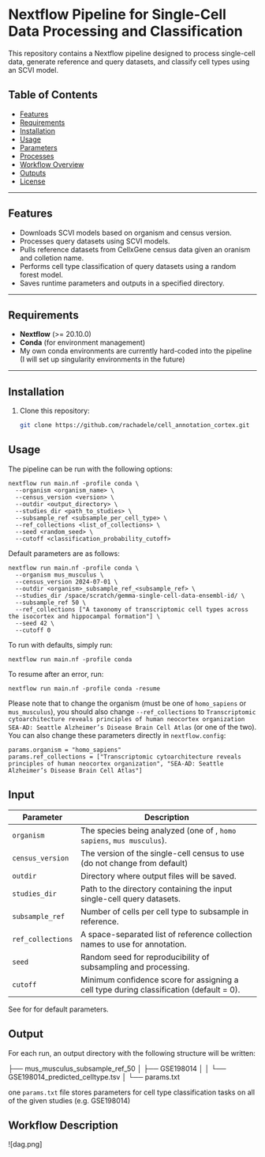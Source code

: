 # Nextflow Pipeline for Single-Cell Data Processing and Classification

This repository contains a Nextflow pipeline designed to process single-cell data, generate reference and query datasets, and classify cell types using an SCVI model. 

## Table of Contents
- [Features](#features)
- [Requirements](#requirements)
- [Installation](#installation)
- [Usage](#usage)
- [Parameters](#parameters)
- [Processes](#processes)
- [Workflow Overview](#workflow-overview)
- [Outputs](#outputs)
- [License](#license)

---

## Features

- Downloads SCVI models based on organism and census version.
- Processes query datasets using SCVI models.
- Pulls reference datasets from CellxGene census data given an oranism and colletion name.
- Performs cell type classification of query datasets using a random forest model.
- Saves runtime parameters and outputs in a specified directory.

---

## Requirements

- **Nextflow** (>= 20.10.0)
- **Conda** (for environment management)
- My own conda environments are currently hard-coded into the pipeline (I will set up singularity environments in the future)
---


## Installation

1. Clone this repository:
   ```bash
   git clone https://github.com/rachadele/cell_annotation_cortex.git

## Usage 

The pipeline can be run with the following options:

```
nextflow run main.nf -profile conda \
  --organism <organism_name> \
  --census_version <version> \
  --outdir <output_directory> \
  --studies_dir <path_to_studies> \
  --subsample_ref <subsample_per_cell_type> \
  --ref_collections <list_of_collections> \
  --seed <random_seed> \
  --cutoff <classification_probability_cutoff>
```

Default parameters are as follows:

```
nextflow run main.nf -profile conda \
  --organism mus_musculus \
  --census_version 2024-07-01 \
  --outdir <organism>_subsample_ref_<subsample_ref> \
  --studies_dir /space/scratch/gemma-single-cell-data-ensembl-id/ \
  --subsample_ref 50 \
  --ref_collections ["A taxonomy of transcriptomic cell types across the isocortex and hippocampal formation"] \
  --seed 42 \
  --cutoff 0
```

To run with defaults, simply run:

```
nextflow run main.nf -profile conda
```

To resume after an error, run:

```
nextflow run main.nf -profile conda -resume
```

Please note that to change the organism (must be one of `homo_sapiens` or `mus_musculus`), you should also change `--ref_collections` to `Transcriptomic cytoarchitecture reveals principles of human neocortex organization SEA-AD: Seattle Alzheimer’s Disease Brain Cell Atlas` (or one of the two). You can also change these parameters directly in `nextflow.config`:

```
params.organism = "homo_sapiens"
params.ref_collections = ["Transcriptomic cytoarchitecture reveals principles of human neocortex organization", "SEA-AD: Seattle Alzheimer’s Disease Brain Cell Atlas"]
```

## Input

| Parameter          | Description                                                                                  
|--------------------|----------------------------------------------------------------------------------------------
| `organism`         | The species being analyzed (one of , `homo sapiens`, `mus musculus`).                                         
| `census_version`   | The version of the single-cell census to use (do not change from default)                                                
| `outdir`           | Directory where output files will be saved.                                                  
| `studies_dir`      | Path to the directory containing the input single-cell query datasets.                       
| `subsample_ref`    | Number of cells per cell type to subsample in reference.                                     
| `ref_collections`  | A space-separated list of reference collection names to use for annotation.                  
| `seed`             | Random seed for reproducibility of subsampling and processing.                                
| `cutoff`           | Minimum confidence score for assigning a cell type during classification (default = 0).                     

See <Usage> for for default parameters.

## Output

For each run, an output directory with the following structure will be written:

├── mus_musculus_subsample_ref_50
│   ├── GSE198014
│   │   └── GSE198014_predicted_celltype.tsv
│   └── params.txt

one `params.txt` file stores parameters for cell type classification tasks on all of the given studies (e.g. GSE198014)

## Workflow Description

![dag.png]



   
